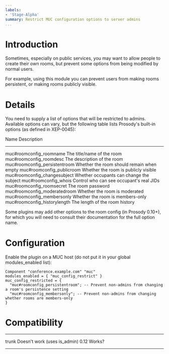 ```yaml
---
labels:
- 'Stage-Alpha'
summary: Restrict MUC configuration options to server admins
...
```


Introduction
============

Sometimes, especially on public services, you may want to allow people
to create their own rooms, but prevent some options from being modified
by normal users.

For example, using this module you can prevent users from making rooms
persistent, or making rooms publicly visible.

Details
=======

You need to supply a list of options that will be restricted to admins.
Available options can vary, but the following table lists Prosody's
built-in options (as defined in XEP-0045):

  Name                              Description
  --------------------------------- -------------------------------------------
  muc\#roomconfig\_roomname         The title/name of the room
  muc\#roomconfig\_roomdesc         The description of the room
  muc\#roomconfig\_persistentroom   Whether the room should remain when empty
  muc\#roomconfig\_publicroom       Whether the room is publicly visible
  muc\#roomconfig\_changesubject    Whether occupants can change the subject
  muc\#roomconfig\_whois            Control who can see occupant's real JIDs
  muc\#roomconfig\_roomsecret       The room password
  muc\#roomconfig\_moderatedroom    Whether the room is moderated
  muc\#roomconfig\_membersonly      Whether the room is members-only
  muc\#roomconfig\_historylength    The length of the room history

Some plugins may add other options to the room config (in Prosody
0.10+), for which you will need to consult their documentation for the
full option name.

Configuration
=============

Enable the plugin on a MUC host (do not put it in your global
modules\_enabled list):

``` {.lua}
Component "conference.example.com" "muc"
modules_enabled = { "muc_config_restrict" }
muc_config_restricted = {
  "muc#roomconfig_persistentroom"; -- Prevent non-admins from changing a room's persistence setting
  "muc#roomconfig_membersonly"; -- Prevent non-admins from changing whether rooms are members-only
}
```

Compatibility
=============

  ------- --------------
  trunk   Doesn't work (uses is_admin)
  0.12    Works?
  ------- --------------
